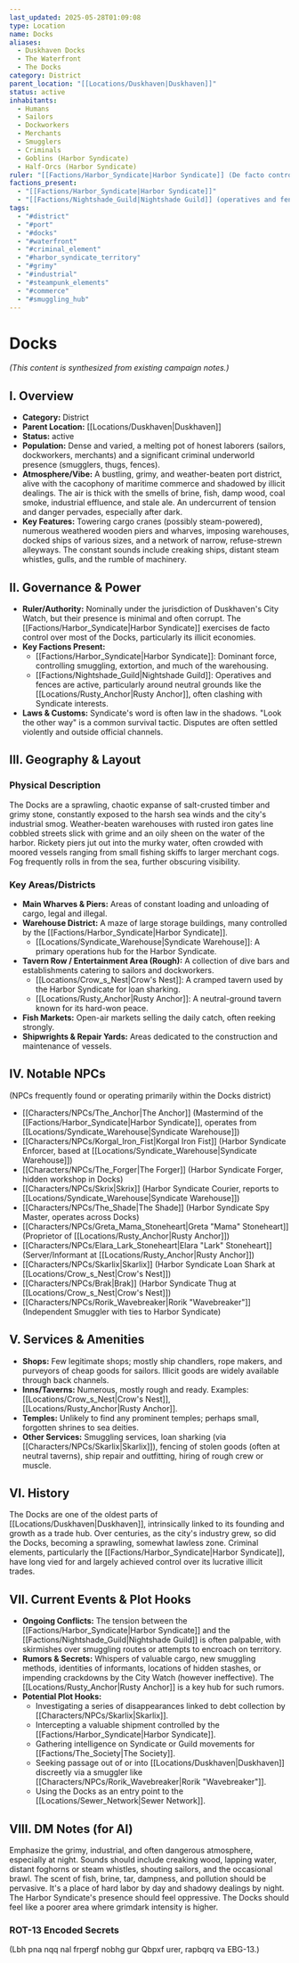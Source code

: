 ```yaml
---
last_updated: 2025-05-28T01:09:08
type: Location
name: Docks
aliases:
  - Duskhaven Docks
  - The Waterfront
  - The Docks
category: District
parent_location: "[[Locations/Duskhaven|Duskhaven]]"
status: active
inhabitants:
  - Humans
  - Sailors
  - Dockworkers
  - Merchants
  - Smugglers
  - Criminals
  - Goblins (Harbor Syndicate)
  - Half-Orcs (Harbor Syndicate)
ruler: "[[Factions/Harbor_Syndicate|Harbor Syndicate]] (De facto control)"
factions_present:
  - "[[Factions/Harbor_Syndicate|Harbor Syndicate]]"
  - "[[Factions/Nightshade_Guild|Nightshade Guild]] (operatives and fences active)"
tags:
  - "#district"
  - "#port"
  - "#docks"
  - "#waterfront"
  - "#criminal_element"
  - "#harbor_syndicate_territory"
  - "#grimy"
  - "#industrial"
  - "#steampunk_elements"
  - "#commerce"
  - "#smuggling_hub"
---
```

# Docks

*(This content is synthesized from existing campaign notes.)*

## I. Overview
* **Category:** District
* **Parent Location:** [[Locations/Duskhaven|Duskhaven]]
* **Status:** active
* **Population:** Dense and varied, a melting pot of honest laborers (sailors, dockworkers, merchants) and a significant criminal underworld presence (smugglers, thugs, fences).
* **Atmosphere/Vibe:** A bustling, grimy, and weather-beaten port district, alive with the cacophony of maritime commerce and shadowed by illicit dealings. The air is thick with the smells of brine, fish, damp wood, coal smoke, industrial effluence, and stale ale. An undercurrent of tension and danger pervades, especially after dark.
* **Key Features:** Towering cargo cranes (possibly steam-powered), numerous weathered wooden piers and wharves, imposing warehouses, docked ships of various sizes, and a network of narrow, refuse-strewn alleyways. The constant sounds include creaking ships, distant steam whistles, gulls, and the rumble of machinery.

## II. Governance & Power
* **Ruler/Authority:** Nominally under the jurisdiction of Duskhaven's City Watch, but their presence is minimal and often corrupt. The [[Factions/Harbor_Syndicate|Harbor Syndicate]] exercises de facto control over most of the Docks, particularly its illicit economies.
* **Key Factions Present:**
    * [[Factions/Harbor_Syndicate|Harbor Syndicate]]: Dominant force, controlling smuggling, extortion, and much of the warehousing.
    * [[Factions/Nightshade_Guild|Nightshade Guild]]: Operatives and fences are active, particularly around neutral grounds like the [[Locations/Rusty_Anchor|Rusty Anchor]], often clashing with Syndicate interests.
* **Laws & Customs:** Syndicate's word is often law in the shadows. "Look the other way" is a common survival tactic. Disputes are often settled violently and outside official channels.

## III. Geography & Layout
### Physical Description
The Docks are a sprawling, chaotic expanse of salt-crusted timber and grimy stone, constantly exposed to the harsh sea winds and the city's industrial smog. Weather-beaten warehouses with rusted iron gates line cobbled streets slick with grime and an oily sheen on the water of the harbor. Rickety piers jut out into the murky water, often crowded with moored vessels ranging from small fishing skiffs to larger merchant cogs. Fog frequently rolls in from the sea, further obscuring visibility.
### Key Areas/Districts
* **Main Wharves & Piers:** Areas of constant loading and unloading of cargo, legal and illegal.
* **Warehouse District:** A maze of large storage buildings, many controlled by the [[Factions/Harbor_Syndicate|Harbor Syndicate]].
    * [[Locations/Syndicate_Warehouse|Syndicate Warehouse]]: A primary operations hub for the Harbor Syndicate.
* **Tavern Row / Entertainment Area (Rough):** A collection of dive bars and establishments catering to sailors and dockworkers.
    * [[Locations/Crow_s_Nest|Crow's Nest]]: A cramped tavern used by the Harbor Syndicate for loan sharking.
    * [[Locations/Rusty_Anchor|Rusty Anchor]]: A neutral-ground tavern known for its hard-won peace.
* **Fish Markets:** Open-air markets selling the daily catch, often reeking strongly.
* **Shipwrights & Repair Yards:** Areas dedicated to the construction and maintenance of vessels.

## IV. Notable NPCs
(NPCs frequently found or operating primarily within the Docks district)
* [[Characters/NPCs/The_Anchor|The Anchor]] (Mastermind of the [[Factions/Harbor_Syndicate|Harbor Syndicate]], operates from [[Locations/Syndicate_Warehouse|Syndicate Warehouse]])
* [[Characters/NPCs/Korgal_Iron_Fist|Korgal Iron Fist]] (Harbor Syndicate Enforcer, based at [[Locations/Syndicate_Warehouse|Syndicate Warehouse]])
* [[Characters/NPCs/The_Forger|The Forger]] (Harbor Syndicate Forger, hidden workshop in Docks)
* [[Characters/NPCs/Skrix|Skrix]] (Harbor Syndicate Courier, reports to [[Locations/Syndicate_Warehouse|Syndicate Warehouse]])
* [[Characters/NPCs/The_Shade|The Shade]] (Harbor Syndicate Spy Master, operates across Docks)
* [[Characters/NPCs/Greta_Mama_Stoneheart|Greta "Mama" Stoneheart]] (Proprietor of [[Locations/Rusty_Anchor|Rusty Anchor]])
* [[Characters/NPCs/Elara_Lark_Stoneheart|Elara "Lark" Stoneheart]] (Server/Informant at [[Locations/Rusty_Anchor|Rusty Anchor]])
* [[Characters/NPCs/Skarlix|Skarlix]] (Harbor Syndicate Loan Shark at [[Locations/Crow_s_Nest|Crow's Nest]])
* [[Characters/NPCs/Brak|Brak]] (Harbor Syndicate Thug at [[Locations/Crow_s_Nest|Crow's Nest]])
* [[Characters/NPCs/Rorik_Wavebreaker|Rorik "Wavebreaker"]] (Independent Smuggler with ties to Harbor Syndicate)

## V. Services & Amenities
* **Shops:** Few legitimate shops; mostly ship chandlers, rope makers, and purveyors of cheap goods for sailors. Illicit goods are widely available through back channels.
* **Inns/Taverns:** Numerous, mostly rough and ready. Examples: [[Locations/Crow_s_Nest|Crow's Nest]], [[Locations/Rusty_Anchor|Rusty Anchor]].
* **Temples:** Unlikely to find any prominent temples; perhaps small, forgotten shrines to sea deities.
* **Other Services:** Smuggling services, loan sharking (via [[Characters/NPCs/Skarlix|Skarlix]]), fencing of stolen goods (often at neutral taverns), ship repair and outfitting, hiring of rough crew or muscle.

## VI. History
The Docks are one of the oldest parts of [[Locations/Duskhaven|Duskhaven]], intrinsically linked to its founding and growth as a trade hub. Over centuries, as the city's industry grew, so did the Docks, becoming a sprawling, somewhat lawless zone. Criminal elements, particularly the [[Factions/Harbor_Syndicate|Harbor Syndicate]], have long vied for and largely achieved control over its lucrative illicit trades.

## VII. Current Events & Plot Hooks
* **Ongoing Conflicts:** The tension between the [[Factions/Harbor_Syndicate|Harbor Syndicate]] and the [[Factions/Nightshade_Guild|Nightshade Guild]] is often palpable, with skirmishes over smuggling routes or attempts to encroach on territory.
* **Rumors & Secrets:** Whispers of valuable cargo, new smuggling methods, identities of informants, locations of hidden stashes, or impending crackdowns by the City Watch (however ineffective). The [[Locations/Rusty_Anchor|Rusty Anchor]] is a key hub for such rumors.
* **Potential Plot Hooks:**
    * Investigating a series of disappearances linked to debt collection by [[Characters/NPCs/Skarlix|Skarlix]].
    * Intercepting a valuable shipment controlled by the [[Factions/Harbor_Syndicate|Harbor Syndicate]].
    * Gathering intelligence on Syndicate or Guild movements for [[Factions/The_Society|The Society]].
    * Seeking passage out of or into [[Locations/Duskhaven|Duskhaven]] discreetly via a smuggler like [[Characters/NPCs/Rorik_Wavebreaker|Rorik "Wavebreaker"]].
    * Using the Docks as an entry point to the [[Locations/Sewer_Network|Sewer Network]].

## VIII. DM Notes (for AI)
Emphasize the grimy, industrial, and often dangerous atmosphere, especially at night. Sounds should include creaking wood, lapping water, distant foghorns or steam whistles, shouting sailors, and the occasional brawl. The scent of fish, brine, tar, dampness, and pollution should be pervasive. It's a place of hard labor by day and shadowy dealings by night. The Harbor Syndicate's presence should feel oppressive. The Docks should feel like a poorer area where grimdark intensity is higher.

### ROT-13 Encoded Secrets
(Lbh pna nqq nal frpergf nobhg gur Qbpxf urer, rapbqrq va EBG-13.)